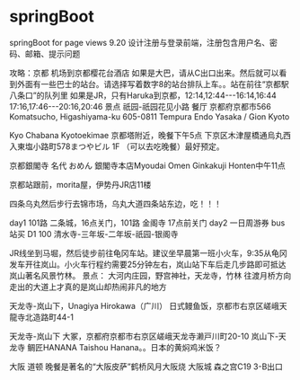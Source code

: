 # springBoot
springBoot for page views
9.20 设计注册与登录前端，注册包含用户名、密码、邮箱、提示问题


攻略：京都
机场到京都樱花台酒店
如果是大巴，请从C出口出来。然后就可以看到外面有一些巴士的站台。请选择写着数字8的站台排队上车。。站在前往“京都駅八条口”的队列里
如果是JR，只有Haruka到京都，12:14,12:44---16:14,16:44  17:16,17:46---20:16,20:46
景点 祇园-祇园花见小路 餐厅 京都府京都市566 Komatsucho, Higashiyama-ku 605-0811
Tempura Endo Yasaka / Gion Kyoto

Kyo Chabana Kyotoekimae 京都塔附近，晚餐下午5点 下京区木津屋橋通烏丸西入東塩小路町578まつやビル 1F （可以去吃晚餐）最好预定。

京都銀閣寺 名代 おめん 銀閣寺本店Myoudai Omen Ginkakuji Honten中午11点

京都站跟前，morita屋，伊势丹JR店11楼

四条乌丸然后步行去锦市场，乌丸大道四条站东边，吃！！！

day1 101路 二条城，16点关门，101路 金阁寺 17点前关门
day2 一日周游券 bus站买 D1 100 清水寺-三年坂-二年坂-祇园-银阁寺

JR线坐到马堀，然后徒步前往龟冈车站。建议坐早晨第一班小火车，9:35从龟冈发车开往岚山。小火车行程约需要25分钟左右，岚山站下车后走几步路即可抵达岚山著名风景竹林。
景点：
大河内庄园，野宫神社，天龙寺，竹林
往渡月桥方向走出的大道上才真的是岚山却热闹非凡的地方

天龙寺-岚山下，Unagiya Hirokawa（广川） 日式鳗鱼饭，京都市右京区嵯峨天龍寺北造路町44-1

天龙寺-岚山下 大冢，京都府京都市右京区嵯峨天龙寺濑戸川町20-10
岚山下-天龙寺 鲷匠HANANA Taishou Hanana。。日本的黄焖鸡米饭？


大阪 道顿 晚餐是著名的“大阪皮萨”鹤桥风月大阪烧 
大阪城 森之宫C19 3-B出口

